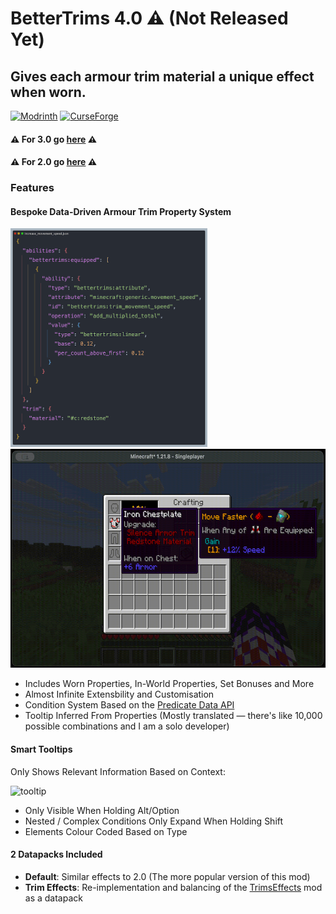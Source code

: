 BetterTrims 4.0 :warning: (Not Released Yet)
================
## Gives each armour trim material a unique effect when worn.

[![Modrinth](https://img.shields.io/modrinth/dt/bettertrims?color=00AF5C&label=downloads&logo=modrinth)](https://modrinth.com/mod/bettertrims)
[![CurseForge](https://cf.way2muchnoise.eu/full_821752_downloads.svg)](https://curseforge.com/minecraft/mc-mods/better-trims)

#### :warning: For 3.0 go [here](<https://github.com/Bawnorton/BetterTrims/blob/stonecutter/README.md>) :warning:
#### :warning: For 2.0 go [here](<https://github.com/Bawnorton/BetterTrims/blob/main/README.md>) :warning:

### Features
#### Bespoke Data-Driven Armour Trim Property System

<p float="left">
    <img src="docs/.assets/bettertrims/example_data_file.png" alt="data_file" height="350"/>
    <img src="docs/.assets/bettertrims/redstone.gif" alt="in_game" height="350"/>
</p>

  - Includes Worn Properties, In-World Properties, Set Bonuses and More
  - Almost Infinite Extensbility and Customisation
  - Condition System Based on the [Predicate Data API](https://minecraft.wiki/w/Predicate)
  - Tooltip Inferred From Properties (Mostly translated — there's like 10,000 possible combinations and I am a solo developer)

#### Smart Tooltips
Only Shows Relevant Information Based on Context:

<img src="docs/.assets/bettertrims/gold.gif" alt="tooltip" height="350"/>

  - Only Visible When Holding Alt/Option 
  - Nested / Complex Conditions Only Expand When Holding Shift
  - Elements Colour Coded Based on Type

#### 2 Datapacks Included
  - **Default**: Similar effects to 2.0 (The more popular version of this mod)
  - **Trim Effects**: Re-implementation and balancing of the [TrimsEffects](https://modrinth.com/mod/trimseffects) mod as a datapack